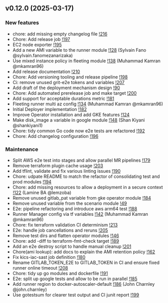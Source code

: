 ## v0.12.0 (2025-03-17)

### New features

- chore: add missing empty changelog file [!216](https://gitlab.com/gitlab-org/ci-cd/runner-tools/grit/-/merge_requests/216)
- Chore: Add release job [!197](https://gitlab.com/gitlab-org/ci-cd/runner-tools/grit/-/merge_requests/197)
- EC2 node exporter [!195](https://gitlab.com/gitlab-org/ci-cd/runner-tools/grit/-/merge_requests/195)
- Add a new AMI variable to the runner module [!128](https://gitlab.com/gitlab-org/ci-cd/runner-tools/grit/-/merge_requests/128) (Sylvain Fano @sylvain.fanomezanarizaka)
- Use mixed instance policy in fleeting module [!138](https://gitlab.com/gitlab-org/ci-cd/runner-tools/grit/-/merge_requests/138) (Muhammad Kamran @mkamran96)
- Add release documentation [!210](https://gitlab.com/gitlab-org/ci-cd/runner-tools/grit/-/merge_requests/210)
- Chore: Add versioning tooling and release pipeline [!198](https://gitlab.com/gitlab-org/ci-cd/runner-tools/grit/-/merge_requests/198)
- Ci: remove unused grit-e2e tokens and variables [!207](https://gitlab.com/gitlab-org/ci-cd/runner-tools/grit/-/merge_requests/207)
- Add draft of the deployment mechanism design [!90](https://gitlab.com/gitlab-org/ci-cd/runner-tools/grit/-/merge_requests/90)
- Chore: Add automated prerelease job and make target [!200](https://gitlab.com/gitlab-org/ci-cd/runner-tools/grit/-/merge_requests/200)
- Add support for acceptable durations metric [!181](https://gitlab.com/gitlab-org/ci-cd/runner-tools/grit/-/merge_requests/181)
- Fleeting runner multi az config [!134](https://gitlab.com/gitlab-org/ci-cd/runner-tools/grit/-/merge_requests/134) (Muhammad Kamran @mkamran96)
- Initial Deployer implementation [!182](https://gitlab.com/gitlab-org/ci-cd/runner-tools/grit/-/merge_requests/182)
- Improve Operator installation and add GKE features [!124](https://gitlab.com/gitlab-org/ci-cd/runner-tools/grit/-/merge_requests/124)
- Make disk_image a variable in google module [!148](https://gitlab.com/gitlab-org/ci-cd/runner-tools/grit/-/merge_requests/148) (Shan Kiyani @shankiyani1)
- Chore: tidy common Go code now e2e tests are refactored [!192](https://gitlab.com/gitlab-org/ci-cd/runner-tools/grit/-/merge_requests/192)
- Chore: Add changelog configuration [!196](https://gitlab.com/gitlab-org/ci-cd/runner-tools/grit/-/merge_requests/196)

### Maintenance

- Split AWS e2e test into stages and allow parallel MR pipelines [!179](https://gitlab.com/gitlab-org/ci-cd/runner-tools/grit/-/merge_requests/179)
- Remove terraform plugin cache usage [!203](https://gitlab.com/gitlab-org/ci-cd/runner-tools/grit/-/merge_requests/203)
- Add tflint, validate and fix various linting issues [!190](https://gitlab.com/gitlab-org/ci-cd/runner-tools/grit/-/merge_requests/190)
- Chore: udpate README to match the refactor of consolidating test and prod modules [!194](https://gitlab.com/gitlab-org/ci-cd/runner-tools/grit/-/merge_requests/194)
- Chore: add missing resources to allow a deployment in a secure context [!122](https://gitlab.com/gitlab-org/ci-cd/runner-tools/grit/-/merge_requests/122) (Lamine BA @lemzoba)
- Remove unused gitlab_pat variable from gke operator module [!184](https://gitlab.com/gitlab-org/ci-cd/runner-tools/grit/-/merge_requests/184)
- Remove unused variable from the scenario module [!49](https://gitlab.com/gitlab-org/ci-cd/runner-tools/grit/-/merge_requests/49)
- E2e: pipeline refactoring and introduce aws arm64 test [!188](https://gitlab.com/gitlab-org/ci-cd/runner-tools/grit/-/merge_requests/188)
- Runner Manager config via tf variables [!142](https://gitlab.com/gitlab-org/ci-cd/runner-tools/grit/-/merge_requests/142) (Muhammad Kamran @mkamran96)
- Chore: fix terraform validation CI determinism [!213](https://gitlab.com/gitlab-org/ci-cd/runner-tools/grit/-/merge_requests/213)
- E2e: handle job cancellations and reruns [!205](https://gitlab.com/gitlab-org/ci-cd/runner-tools/grit/-/merge_requests/205)
- Remove test dirs and flatten operator modules [!146](https://gitlab.com/gitlab-org/ci-cd/runner-tools/grit/-/merge_requests/146)
- Chore: add -diff to terraform-fmt-check target [!189](https://gitlab.com/gitlab-org/ci-cd/runner-tools/grit/-/merge_requests/189)
- Add an e2e destroy script to handle manual cleanup [!201](https://gitlab.com/gitlab-org/ci-cd/runner-tools/grit/-/merge_requests/201)
- Chore(ami lookup): add docs to explain the AMI retention policy [!162](https://gitlab.com/gitlab-org/ci-cd/runner-tools/grit/-/merge_requests/162)
- Fix kics-iac-sast job definition [!180](https://gitlab.com/gitlab-org/ci-cd/runner-tools/grit/-/merge_requests/180)
- Rename GITLAB_TOKEN_E2E to GITLAB_TOKEN in CI and ensure fixed runner online timeout [!208](https://gitlab.com/gitlab-org/ci-cd/runner-tools/grit/-/merge_requests/208)
- Chore: tidy up go modules and dockerfile [!191](https://gitlab.com/gitlab-org/ci-cd/runner-tools/grit/-/merge_requests/191)
- E2e: split up google tests and allow to be run in parallel [!185](https://gitlab.com/gitlab-org/ci-cd/runner-tools/grit/-/merge_requests/185)
- Add runner region to docker-autoscaler-default [!186](https://gitlab.com/gitlab-org/ci-cd/runner-tools/grit/-/merge_requests/186) (John Charnley @john.charnley)
- Use gotestsum for clearer test output and CI junit report [!199](https://gitlab.com/gitlab-org/ci-cd/runner-tools/grit/-/merge_requests/199)

